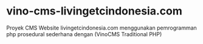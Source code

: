 vino-cms-livingetcindonesia.com
===============================

Proyek CMS Website livingetcindonesia.com menggunakan pemrogramman php prosedural sederhana dengan (VinoCMS Traditional PHP)
